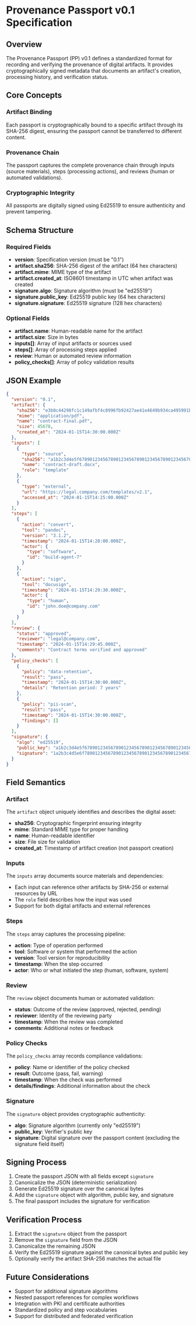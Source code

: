# Provenance Passport v0.1 Specification

## Overview

The Provenance Passport (PP) v0.1 defines a standardized format for recording and verifying the provenance of digital artifacts. It provides cryptographically signed metadata that documents an artifact's creation, processing history, and verification status.

## Core Concepts

### Artifact Binding
Each passport is cryptographically bound to a specific artifact through its SHA-256 digest, ensuring the passport cannot be transferred to different content.

### Provenance Chain
The passport captures the complete provenance chain through inputs (source materials), steps (processing actions), and reviews (human or automated validations).

### Cryptographic Integrity
All passports are digitally signed using Ed25519 to ensure authenticity and prevent tampering.

## Schema Structure

### Required Fields

- **version**: Specification version (must be "0.1")
- **artifact.sha256**: SHA-256 digest of the artifact (64 hex characters)
- **artifact.mime**: MIME type of the artifact
- **artifact.created_at**: ISO8601 timestamp in UTC when artifact was created
- **signature.algo**: Signature algorithm (must be "ed25519")
- **signature.public_key**: Ed25519 public key (64 hex characters)
- **signature.signature**: Ed25519 signature (128 hex characters)

### Optional Fields

- **artifact.name**: Human-readable name for the artifact
- **artifact.size**: Size in bytes
- **inputs[]**: Array of input artifacts or sources used
- **steps[]**: Array of processing steps applied
- **review**: Human or automated review information
- **policy_checks[]**: Array of policy validation results

## JSON Example

```json
{
  "version": "0.1",
  "artifact": {
    "sha256": "e3b0c44298fc1c149afbf4c8996fb92427ae41e4649b934ca495991b7852b855",
    "mime": "application/pdf",
    "name": "contract-final.pdf",
    "size": 45678,
    "created_at": "2024-01-15T14:30:00.000Z"
  },
  "inputs": [
    {
      "type": "source",
      "sha256": "a1b2c3d4e5f6789012345678901234567890123456789012345678901234567890",
      "name": "contract-draft.docx",
      "role": "template"
    },
    {
      "type": "external",
      "url": "https://legal.company.com/templates/v2.1",
      "accessed_at": "2024-01-15T14:25:00.000Z"
    }
  ],
  "steps": [
    {
      "action": "convert",
      "tool": "pandoc",
      "version": "3.1.2",
      "timestamp": "2024-01-15T14:28:00.000Z",
      "actor": {
        "type": "software",
        "id": "build-agent-7"
      }
    },
    {
      "action": "sign",
      "tool": "docusign",
      "timestamp": "2024-01-15T14:29:30.000Z",
      "actor": {
        "type": "human",
        "id": "john.doe@company.com"
      }
    }
  ],
  "review": {
    "status": "approved",
    "reviewer": "legal@company.com",
    "timestamp": "2024-01-15T14:29:45.000Z",
    "comments": "Contract terms verified and approved"
  },
  "policy_checks": [
    {
      "policy": "data-retention",
      "result": "pass",
      "timestamp": "2024-01-15T14:30:00.000Z",
      "details": "Retention period: 7 years"
    },
    {
      "policy": "pii-scan",
      "result": "pass",
      "timestamp": "2024-01-15T14:30:00.000Z",
      "findings": []
    }
  ],
  "signature": {
    "algo": "ed25519",
    "public_key": "a1b2c3d4e5f67890123456789012345678901234567890123456789012345678",
    "signature": "1a2b3c4d5e6f78901234567890123456789012345678901234567890123456789012345678901234567890123456789012345678901234567890123456789012"
  }
}
```

## Field Semantics

### Artifact
The `artifact` object uniquely identifies and describes the digital asset:

- **sha256**: Cryptographic fingerprint ensuring integrity
- **mime**: Standard MIME type for proper handling
- **name**: Human-readable identifier
- **size**: File size for validation
- **created_at**: Timestamp of artifact creation (not passport creation)

### Inputs
The `inputs` array documents source materials and dependencies:

- Each input can reference other artifacts by SHA-256 or external resources by URL
- The `role` field describes how the input was used
- Support for both digital artifacts and external references

### Steps
The `steps` array captures the processing pipeline:

- **action**: Type of operation performed
- **tool**: Software or system that performed the action
- **version**: Tool version for reproducibility
- **timestamp**: When the step occurred
- **actor**: Who or what initiated the step (human, software, system)

### Review
The `review` object documents human or automated validation:

- **status**: Outcome of the review (approved, rejected, pending)
- **reviewer**: Identity of the reviewing party
- **timestamp**: When the review was completed
- **comments**: Additional notes or feedback

### Policy Checks
The `policy_checks` array records compliance validations:

- **policy**: Name or identifier of the policy checked
- **result**: Outcome (pass, fail, warning)
- **timestamp**: When the check was performed
- **details/findings**: Additional information about the check

### Signature
The `signature` object provides cryptographic authenticity:

- **algo**: Signature algorithm (currently only "ed25519")
- **public_key**: Verifier's public key
- **signature**: Digital signature over the passport content (excluding the signature field itself)

## Signing Process

1. Create the passport JSON with all fields except `signature`
2. Canonicalize the JSON (deterministic serialization)
3. Generate Ed25519 signature over the canonical bytes
4. Add the `signature` object with algorithm, public key, and signature
5. The final passport includes the signature for verification

## Verification Process

1. Extract the `signature` object from the passport
2. Remove the `signature` field from the JSON
3. Canonicalize the remaining JSON
4. Verify the Ed25519 signature against the canonical bytes and public key
5. Optionally verify the artifact SHA-256 matches the actual file

## Future Considerations

- Support for additional signature algorithms
- Nested passport references for complex workflows
- Integration with PKI and certificate authorities
- Standardized policy and step vocabularies
- Support for distributed and federated verification
